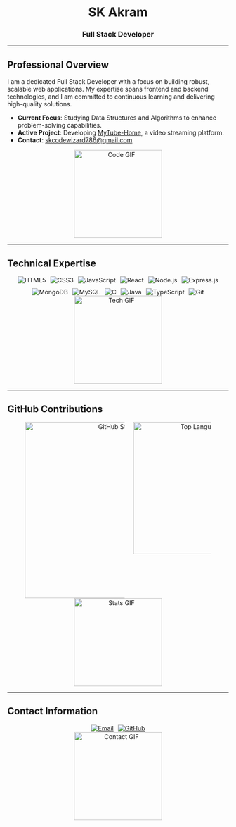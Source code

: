 <div align="center">
  <h1>SK Akram</h1>
  <h3>Full Stack Developer</h3>
</div>

---

## Professional Overview

I am a dedicated Full Stack Developer with a focus on building robust, scalable web applications. My expertise spans frontend and backend technologies, and I am committed to continuous learning and delivering high-quality solutions.

- **Current Focus**: Studying Data Structures and Algorithms to enhance problem-solving capabilities.
- **Active Project**: Developing [MyTube-Home](https://github.com/akramcodez/MyTube_Home), a video streaming platform.
- **Contact**: [skcodewizard786@gmail.com](mailto:skcodewizard786@gmail.com)

<div align="center">
  <img src="https://media.giphy.com/media/L1R1tvI9svkIWwpVYr/giphy.gif" width="200" alt="Code GIF" style="max-width: 100%; height: auto;" />
</div>

---

## Technical Expertise

<div align="center" style="display: flex; flex-wrap: wrap; justify-content: center; gap: 10px;">
  <img src="https://img.shields.io/badge/HTML5-E34F26?style=flat-square&logo=html5&logoColor=white" alt="HTML5" />
  <img src="https://img.shields.io/badge/CSS3-1572B6?style=flat-square&logo=css3&logoColor=white" alt="CSS3" />
  <img src="https://img.shields.io/badge/JavaScript-F7DF1E?style=flat-square&logo=javascript&logoColor=black" alt="JavaScript" />
  <img src="https://img.shields.io/badge/React-61DAFB?style=flat-square&logo=react&logoColor=black" alt="React" />
  <img src="https://img.shields.io/badge/Node.js-339933?style=flat-square&logo=nodedotjs&logoColor=white" alt="Node.js" />
  <img src="https://img.shields.io/badge/Express.js-000000?style=flat-square&logo=express&logoColor=white" alt="Express.js" />
  <img src="https://img.shields.io/badge/MongoDB-47A248?style=flat-square&logo=mongodb&logoColor=white" alt="MongoDB" />
  <img src="https://img.shields.io/badge/MySQL-4479A1?style=flat-square&logo=mysql&logoColor=white" alt="MySQL" />
  <img src="https://img.shields.io/badge/C-00599C?style=flat-square&logo=c&logoColor=white" alt="C" />
  <img src="https://img.shields.io/badge/Java-007396?style=flat-square&logo=java&logoColor=white" alt="Java" />
  <img src="https://img.shields.io/badge/TypeScript-3178C6?style=flat-square&logo=typescript&logoColor=white" alt="TypeScript" />
  <img src="https://img.shields.io/badge/Git-F05032?style=flat-square&logo=git&logoColor=white" alt="Git" />
</div>

<div align="center">
  <img src="https://media.giphy.com/media/3o7TKsQ8zgPksXL5Di/giphy.gif" width="200" alt="Tech GIF" style="max-width: 100%; height: auto;" />
</div>

---

## GitHub Contributions

<div align="center" style="display: flex; flex-wrap: wrap; justify-content: center; gap: 20px;">
  <img src="https://github-readme-stats.vercel.app/api?username=akramcodez&show_icons=true&theme=gruvbox&hide_border=true" alt="GitHub Stats" style="max-width: 45%; width: 400px;" />
  <img src="https://github-readme-stats.vercel.app/api/top-langs/?username=akramcodez&layout=compact&theme=gruvbox&hide_border=true" alt="Top Languages" style="max-width: 35%; width: 300px;" />
</div>

<div align="center">
  <img src="https://media.giphy.com/media/3o7TKt6HY7iXh9qY2A/giphy.gif" width="200" alt="Stats GIF" style="max-width: 100%; height: auto;" />
</div>

---

## Contact Information

<div align="center" style="display: flex; flex-wrap: wrap; justify-content: center; gap: 10px;">
  <a href="mailto:skcodewizard786@gmail.com">
    <img src="https://img.shields.io/badge/Email-skcodewizard786%40gmail.com-red?style=flat-square&logo=gmail" alt="Email" />
  </a>
  <a href="https://github.com/akramcodez">
    <img src="https://img.shields.io/badge/GitHub-akramcodez-black?style=flat-square&logo=github" alt="GitHub" />
  </a>
</div>

<div align="center">
  <img src="https://media.giphy.com/media/3o7TKsQ8zgPksXL5Di/giphy.gif" width="200" alt="Contact GIF" style="max-width: 100%; height: auto;" />
</div>
